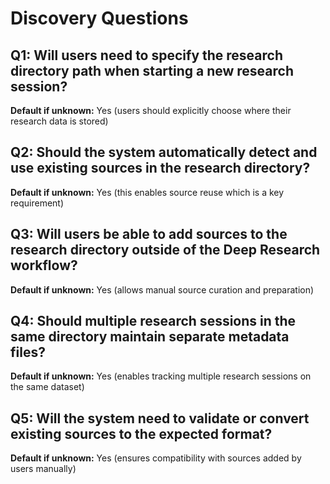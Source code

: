 # Discovery Questions

## Q1: Will users need to specify the research directory path when starting a new research session?
**Default if unknown:** Yes (users should explicitly choose where their research data is stored)

## Q2: Should the system automatically detect and use existing sources in the research directory?
**Default if unknown:** Yes (this enables source reuse which is a key requirement)

## Q3: Will users be able to add sources to the research directory outside of the Deep Research workflow?
**Default if unknown:** Yes (allows manual source curation and preparation)

## Q4: Should multiple research sessions in the same directory maintain separate metadata files?
**Default if unknown:** Yes (enables tracking multiple research sessions on the same dataset)

## Q5: Will the system need to validate or convert existing sources to the expected format?
**Default if unknown:** Yes (ensures compatibility with sources added by users manually)